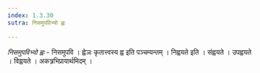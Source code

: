 ```yaml
---
index: 1.3.30
sutra: निसमुपविभ्यो ह्वः

---
```

_निसमुपविभ्यो ह्वः_ - निसमुपवि । ह्वेञः कृतात्त्वस्य ह्व इति पञ्चम्यन्तम् । निह्वयते इति । संह्वयते । उपह्वयते । विह्वयते । अकत्र्रभिप्रायार्थमिदम् ।